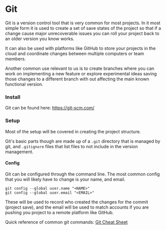 # Git

Git is a version control tool that is very common for most projects.  In it most simple form it is used to create a set of save states of the project so that if a change cause major unrecoverable issues you can roll your project back to an older version you know works.

It can also be used with platforms like GitHub to store your projects in the cloud and coordinate changes between multiple computers or team members.

Another common use relevant to us is to create branches where you can work on implementing a new feature or explore experimental ideas saving those changes to a different branch with out affecting the main known functional version.

### Install

Git can be found here:
https://git-scm.com/

### Setup

Most of the setup will be covered in creating the project structure.

Git's basic parts though are made up of a `.git` directory that is managed by git, and `.gitignore` files that list files to not include in the version management.

#### Config

Git can be configured through the command line.  The most common config that you will likely have to change is your name, and email.

```
git config --global user.name "<NAME>"
git config --global user.email "<EMAIL>"
```

These will be used to record who created the changes for the commit (project save), and the email will be used to match accounts if you are pushing you project to a remote platform like GitHub.

Quick reference of common git commands: [Git Cheat Sheet](./../Appendix/Git%20Cheat%20Sheet.md)
